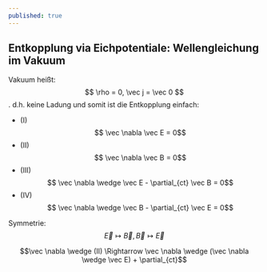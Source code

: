 ```yaml
---
published: true
---
```

## Entkopplung via Eichpotentiale: Wellengleichung im Vakuum

Vakuum heißt: $$ \rho = 0, \vec j = \vec 0 $$. d.h. keine Ladung und somit ist die Entkopplung einfach:

- (I) $$ \vec \nabla \vec E = 0$$
- (II) $$ \vec \nabla \vec B = 0$$
- (III) $$ \vec \nabla \wedge \vec E - \partial_{ct} \vec B = 0$$
- (IV) $$ \vec \nabla \wedge \vec B - \partial_{ct} \vec E = 0$$


Symmetrie: $$ \vec E \mapsto \vec B, \vec B \mapsto \vec E $$ 

$$\vec \nabla \wedge (II) \Rightarrow \vec \nabla \wedge (\vec \nabla \wedge \vec E) + \partial_{ct}$$
